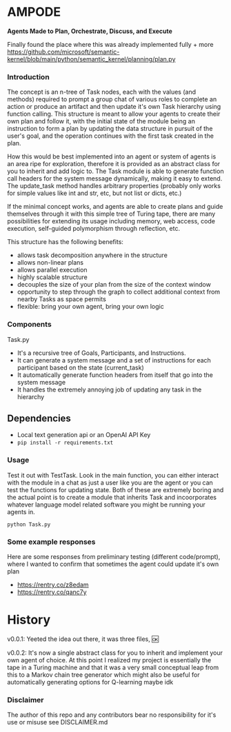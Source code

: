 # AMPODE
**Agents Made to Plan, Orchestrate, Discuss, and Execute**

Finally found the place where this was already implemented fully + more
https://github.com/microsoft/semantic-kernel/blob/main/python/semantic_kernel/planning/plan.py

### Introduction

The concept is an n-tree of Task nodes, each with the values (and methods) required to prompt a group chat of various roles to complete an action or produce an artifact and then update it's own Task hierarchy using function calling.  This structure is meant to allow your agents to create their own plan and follow it, with the initial state of the module being an instruction to form a plan by updating the data structure in pursuit of the user's goal, and the operation continues with the first task created in the plan.

How this would be best implemented into an agent or system of agents is an area ripe for exploration, therefore it is provided as an abstract class for you to inherit and add logic to.  The Task module is able to generate function call headers for the system message dynamically, making it easy to extend.  The update_task method handles arbitrary  properties (probably only works for simple values like int and str, etc, but not list or dicts, etc.)

If the minimal concept works, and agents are able to create plans and guide themselves through it with this simple tree of Turing tape, there are many possibilities for extending its usage including memory, web access, code execution, self-guided polymorphism through reflection, etc.

This structure has the following benefits:
 - allows task decomposition anywhere in the structure
 - allows non-linear plans
 - allows parallel execution
 - highly scalable structure
 - decouples the size of your plan from the size of the context window
 - opportunity to step through the graph to collect additional context from nearby Tasks as space permits
 - flexible: bring your own agent, bring your own logic

### Components
Task.py
- It's a recursive tree of Goals, Participants, and Instructions. 
- It can generate a system message and a set of instructions for each participant based on the state (current_task)
- It automatically generate function headers from itself that go into the system message
- It handles the extremely annoying job of updating any task in the hierarchy

## Dependencies

- Local text generation api or an OpenAI API Key
- ```pip install -r requirements.txt```


### Usage
Test it out with TestTask.  Look in the main function, you can either interact with the module in a chat as just a user like you are the agent or you can test the functions for updating state.  Both of these are extremely boring and the actual point is to create a module that inherits Task and incoorporates whatever language model related software you might be running your agents in.

```python Task.py```

### Some example responses
Here are some responses from preliminary testing (different code/prompt), where I wanted to confirm that sometimes the agent could update it's own plan
- https://rentry.co/z8edam
- https://rentry.co/qanc7y


# History

v0.0.1:
  Yeeted the idea out there, it was three files, :ok:

v0.0.2:
  It's now a single abstract class for you to inherit and implement your own agent of choice.  At this point I realized my project is essentially the tape in a Turing machine and that it was a very small conceptual leap from this to a Markov chain tree generator which might also be useful for automatically generating options for Q-learning maybe idk


### Disclaimer 
The author of this repo and any contributors bear no responsibility for it's use or misuse see DISCLAIMER.md
